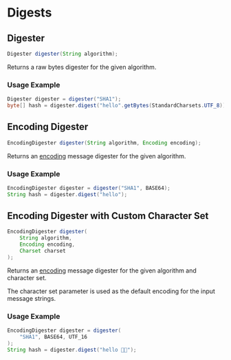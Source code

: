 # Digests

## Digester

```java
Digester digester(String algorithm);
```

 Returns a raw bytes digester for the given algorithm.

### Usage Example

```java
Digester digester = digester("SHA1");
byte[] hash = digester.digest("hello".getBytes(StandardCharsets.UTF_8));
```

##  Encoding Digester

```java
EncodingDigester digester(String algorithm, Encoding encoding);
```

 Returns an [encoding](../essentials/general-ideas.md#encoding) message digester for the given algorithm.

### Usage Example

```java
EncodingDigester digester = digester("SHA1", BASE64);
String hash = digester.digest("hello");
```

## Encoding Digester with Custom Character Set

```java
EncodingDigester digester(
    String algorithm, 
    Encoding encoding, 
    Charset charset
);
```

 Returns an [encoding](../essentials/general-ideas.md#encoding) message digester for the given algorithm and character set.

The character set parameter is used as the default encoding for the input message strings.

### Usage Example

```java
EncodingDigester digester = digester(
    "SHA1", BASE64, UTF_16
);
String hash = digester.digest("hello 👋🏻");
```

